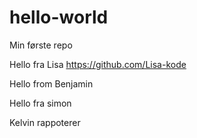 # hello-world
Min første repo

Hello fra Lisa https://github.com/Lisa-kode

Hello from Benjamin

Hello fra simon

Kelvin rappoterer
